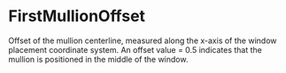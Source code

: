 FirstMullionOffset
==================

Offset of the mullion centerline, measured along the x-axis of the window placement coordinate system. An offset value = 0.5 indicates that the mullion is positioned in the middle of the window.